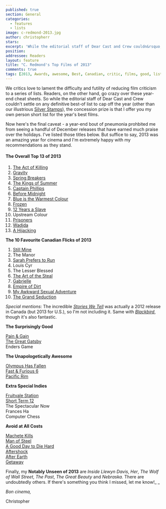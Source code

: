 ```yaml
---
published: true
section: General
categories:
  - features
  - lists
image: c-redmond-2013.jpg
author: christopherr
stars: 
excerpt: 'While the editorial staff of Dear Cast and Crew couldn&rsquo;t settle on any definitive best-of list to cap off the year, the concession prize is that Chridtopher Redmons offers his own personal short list for the year&rsquo;s best films.'
position: 
addressee: Readers
layout: feature
title: "C. Redmond's Top Films of 2013"
comments: true
tags: [2013, Awards, awesome, Best, Canadian, critic, films, good, list, movies, Top films 2013, worst, year end]
---
```


We critics love to lament the difficulty and futility of reducing film criticism to a series of lists. Readers, on the other hand, go crazy over these year-end cheat sheets. So while the editorial staff of Dear Cast and Crew couldn't settle on any definitive best-of list to cap off the year (other than our illustrious [Silver Stamps][1]), the concession prize is that I offer you my own person short list for the year's best films. 

   [1]: /letters/2013/12/14/2013-silver-stamps.html

Now here's the final caveat - a year-end bout of pneumonia prohbited me from seeing a handful of December releases that have earned much praise over the holidays. I've listed those titles below. But suffice to say, 2013 was an amazing year for cinema and I'm extremely happy with my recommendations as they stand.

#### **The Overall Top 13 of 2013**

  1. [The Act of Killing][2]
  2. [Gravity][3]
  3. [Spring Breakers][4]
  4. [The Kings of Summer][5]
  5. [Captain Phillips][6]
  6. [Before Midnight][7]
  7. [Blue is the Warmest Colour][8]
  8. [Frozen][9]
  9. [12 Years a Slave][10]
  10. Upstream Colour
  11. [Prisoners][11]
  12. [Wadjda][12]
  13. [A Hijacking][13]

   [2]: /letters/2013/9/13/the-act-of-killing.html
   [3]: /letters/2013/10/4/gravity.html
   [4]: /letters/2013/3/28/spring-breakers.html
   [5]: /letters/2013/6/17/the-kings-of-summer.html
   [6]: /letters/2013/10/18/captain-phillips.html
   [7]: /letters/2013/6/27/before-midnight.html
   [8]: /letters/2013/11/18/blue-is-the-warmest-colour.html
   [9]: /letters/2013/11/28/frozen.html
   [10]: /letters/2013/11/13/12-years-a-slave.html
   [11]: /letters/2013/9/10/prisoners.html
   [12]: /letters/2013/11/5/wadjda.html
   [13]: /letters/2013/8/20/a-hijacking.html

 

**The 10 Favourite Canadian Flicks of 2013**

  1. [Still Mine][14]
  2. The Manor
  3. [Sarah Prefers to Run][15]
  4. Louis Cyr
  5. The Lesser Blessed
  6. [The Art of the Steal][16]
  7. [Gabrielle ][17]
  8. [Empire of Dirt][18]
  9. [My Awkward Sexual Adventure][19]
  10. [The Grand Seduction][20]

   [14]: /letters/2013/4/19/still-mine.html
   [15]: /letters/2013/6/11/sarah-prefers-to-run.html
   [16]: /letters/2013/9/20/the-art-of-the-steal.html
   [17]: /letters/2013/10/23/gabrielle.html
   [18]: http://www.youtube.com/watch?v=iKyAxzkjdB0
   [19]: /letters/2013/4/29/my-awkward-sexual-adventure.html
   [20]: /letters/2013/9/18/the-grand-seduction.html

_Special mentions_: The incredible [_Stories We Tell_][21] was actually a 2012 release in Canada (but 2013 for U.S.), so I'm not including it. Same with [_Blackbird_][22], though it's also fantastic.

   [21]: /letters/2012/11/7/stories-we-tell.html
   [22]: /letters/2012/9/25/blackbird.html

 

**The Surprisingly Good**

[Pain & Gain][23]  
[The Great Gatsby][24]  
Enders Game

   [23]: /letters/2013/4/26/pain-gain.html
   [24]: /letters/2013/5/10/the-great-gatsby.html

 

**The Unapologetically Awesome**

[Olympus Has Fallen][25]  
[Fast & Furious 6][26]  
[Pacific Rim][27] 

   [25]: /letters/2013/3/22/olympus-has-fallen.html
   [26]: /letters/2013/5/27/fast-furious-6.html
   [27]: /letters/2013/7/11/pacific-rim.html

 

**Extra Special Indies**

[Fruitvale Station][28]  
[Short Term 12][29]  
The Spectacular Now  
Frances Ha  
Computer Chess

   [28]: /letters/2013/8/6/fruitvale-station.html
   [29]: /letters/2013/10/8/short-term-12.html

 

**Avoid at All Costs**

[Machete Kills][30]  
[Man of Steel][31]  
[A Good Day to Die Hard][32]  
[Aftershock][33]  
[After Earth][34]  
[Getaway][35]

   [30]: /letters/2013/10/9/machete-kills.html
   [31]: /letters/2013/6/14/man-of-steel.html
   [32]: /letters/2013/2/15/a-good-day-to-die-hard.html
   [33]: /letters/2013/5/14/aftershock.html
   [34]: /letters/2013/6/7/after-earth.html
   [35]: /letters/2013/9/4/getaway.html

 

Finally, my **Notably Unseen of 2013** are _Inside Llewyn Davis_, _Her_, _The Wolf of Wall Street_, _The Past_, _The Great Beauty_ and _Nebraska._ There are undoubtedly others. If there's something you think I missed, let me know!_ _

_Bon cinema,_  
  
Christopher